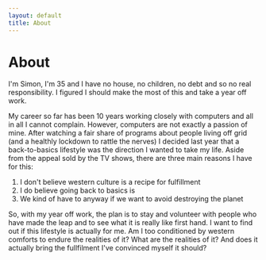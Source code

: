 ```yaml
---
layout: default
title: About
---
```

# About

I'm Simon, I'm 35 and I have no house, no children, no debt and so no real responsibility. I figured I should make the most of this and take a year off work.

My career so far has been 10 years working closely with computers and all in all I cannot complain. However, computers are not exactly a passion of mine. After watching a fair share of programs about people living off grid (and a healthly lockdown to rattle the nerves) I decided last year that a back-to-basics lifestyle was the direction I wanted to take my life. Aside from the appeal sold by the TV shows, there are three main reasons I have for this:
1. I don't believe western culture is a recipe for fulfillment
2. I do believe going back to basics is
3. We kind of have to anyway if we want to avoid destroying the planet

So, with my year off work, the plan is to stay and volunteer with people who have made the leap and to see what it is really like first hand. I want to find out if this lifestyle is actually for me. Am I too conditioned by western comforts to endure the realities of it? What are the realities of it? And does it actually bring the fullfilment I've convinced myself it should? 
